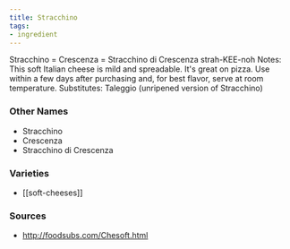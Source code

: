 ```yaml
---
title: Stracchino
tags:
- ingredient
---
```

Stracchino = Crescenza = Stracchino di Crescenza strah-KEE-noh Notes: This soft Italian cheese is mild and spreadable. It's great on pizza. Use within a few days after purchasing and, for best flavor, serve at room temperature. Substitutes: Taleggio (unripened version of Stracchino)

### Other Names

* Stracchino
* Crescenza
* Stracchino di Crescenza

### Varieties

* [[soft-cheeses]]

### Sources
* http://foodsubs.com/Chesoft.html
